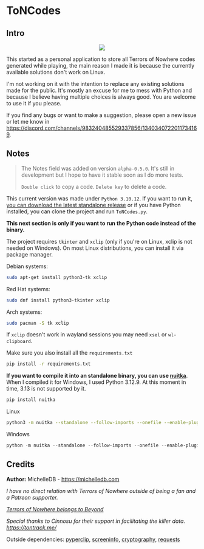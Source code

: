 # ToNCodes

## Intro
<p align="center">
  <img src="https://github.com/user-attachments/assets/f7215a47-92af-4f57-9ccc-85f2b679b152" />
</p>

This started as a personal application to store all Terrors of Nowhere codes generated while playing, the main reason I made it is because the currently available solutions don't work on Linux.

I'm not working on it with the intention to replace any existing solutions made for the public. It's mostly an excuse for me to mess with Python and because I believe having multiple choices is always good. You are welcome to use it if you please.

If you find any bugs or want to make a suggestion, please open a new issue or let me know in https://discord.com/channels/983240485529337856/1340340722011734169.

## Notes

> The Notes field was added on version `alpha-0.5.0`. It's still in development but I hope to have it stable soon as I do more tests.
>
> `Double click` to copy a code. `Delete key` to delete a code.

This current version was made under `Python 3.10.12`. If you want to run it, [you can download the latest standalone release](https://github.com/69MichelleDB/ToNCodes/releases/latest) or if you have Python installed, you can clone the project and run `ToNCodes.py`.

**This next section is only if you want to run the Python code instead of the binary.**

The project requires `tkinter` and `xclip` (only if you're on Linux, xclip is not needed on Windows). On most Linux distributions, you can install it via package manager. 

Debian systems:
```bash
sudo apt-get install python3-tk xclip
```

Red Hat systems:
```bash
sudo dnf install python3-tkinter xclip
```

Arch systems:
```bash
sudo pacman -S tk xclip
```

If `xclip` doesn't work in wayland sessions you may need `xsel` or `wl-clipboard`.


Make sure you also install all the `requirements.txt`

```bash
pip install -r requirements.txt
```

**If you want to compile it into an standalone binary, you can use [nuitka](https://nuitka.net/user-documentation/)**. When I compiled it for Windows, I used Python 3.12.9. At this moment in time, 3.13 is not supported by it.

```bash
pip install nuitka
```

Linux 

```bash
python3 -m nuitka --standalone --follow-imports --onefile --enable-plugin=tk-inter ToNCodes.py
```

Windows

```powershell
python -m nuitka --standalone --follow-imports --onefile --enable-plugin=tk-inter --windows-console-mode=disable ToNCodes.py
```

## Credits

**Author:** MichelleDB - https://michelledb.com

*I have no direct relation with Terrors of Nowhere outside of being a fan and a Patreon supporter.*

*[Terrors of Nowhere belongs to Beyond](https://www.patreon.com/c/beyondVR)*

*Special thanks to Cinnosu for their support in facilitating the killer data. https://tontrack.me/*

Outside dependencies:
[pyperclip](https://github.com/asweigart/pyperclip), [screeninfo](https://github.com/rr-/screeninfo), [cryptography](https://github.com/pyca/cryptography), [requests](https://github.com/psf/requests)
